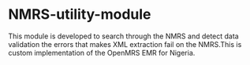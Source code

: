 # NMRS-utility-module
This module is developed to search through the NMRS and detect data validation the errors that makes XML extraction fail on the NMRS.This is custom implementation of the OpenMRS EMR for Nigeria.
